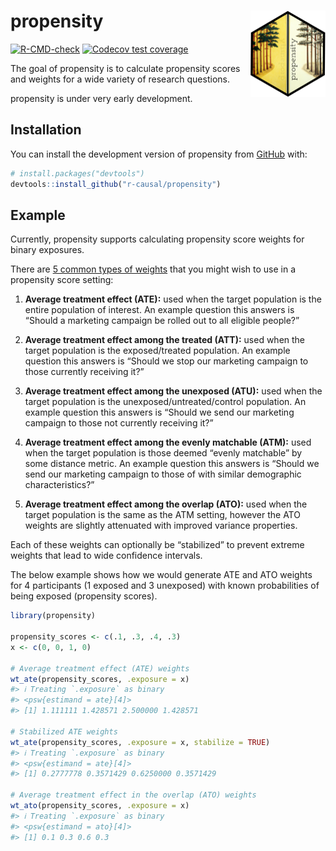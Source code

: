 
<!-- README.md is generated from README.Rmd. Please edit that file -->

# propensity <img src="man/figures/logo.png" align="right" height="138" />

<!-- badges: start -->

[![R-CMD-check](https://github.com/malcolmbarrett/propensity/actions/workflows/R-CMD-check.yaml/badge.svg)](https://github.com/malcolmbarrett/propensity/actions/workflows/R-CMD-check.yaml)
[![Codecov test
coverage](https://codecov.io/gh/malcolmbarrett/propensity/graph/badge.svg)](https://app.codecov.io/gh/malcolmbarrett/propensity)
<!-- badges: end -->

The goal of propensity is to calculate propensity scores and weights for
a wide variety of research questions.

propensity is under very early development.

## Installation

You can install the development version of propensity from
[GitHub](https://github.com/) with:

``` r
# install.packages("devtools")
devtools::install_github("r-causal/propensity")
```

## Example

Currently, propensity supports calculating propensity score weights for
binary exposures.

There are [5 common types of
weights](https://www.r-causal.org/chapters/chapter-10.html) that you
might wish to use in a propensity score setting:

1.  **Average treatment effect (ATE):** used when the target population
    is the entire population of interest. An example question this
    answers is “Should a marketing campaign be rolled out to all
    eligible people?”

2.  **Average treatment effect among the treated (ATT):** used when the
    target population is the exposed/treated population. An example
    question this answers is “Should we stop our marketing campaign to
    those currently receiving it?”

3.  **Average treatment effect among the unexposed (ATU):** used when
    the target population is the unexposed/untreated/control population.
    An example question this answers is “Should we send our marketing
    campaign to those not currently receiving it?”

4.  **Average treatment effect among the evenly matchable (ATM):** used
    when the target population is those deemed “evenly matchable” by
    some distance metric. An example question this answers is “Should we
    send our marketing campaign to those of with similar demographic
    characteristics?”

5.  **Average treatment effect among the overlap (ATO):** used when the
    target population is the same as the ATM setting, however the ATO
    weights are slightly attenuated with improved variance properties.

Each of these weights can optionally be “stabilized” to prevent extreme
weights that lead to wide confidence intervals.

The below example shows how we would generate ATE and ATO weights for 4
participants (1 exposed and 3 unexposed) with known probabilities of
being exposed (propensity scores).

``` r
library(propensity)

propensity_scores <- c(.1, .3, .4, .3)
x <- c(0, 0, 1, 0)

# Average treatment effect (ATE) weights
wt_ate(propensity_scores, .exposure = x)
#> ℹ Treating `.exposure` as binary
#> <psw{estimand = ate}[4]>
#> [1] 1.111111 1.428571 2.500000 1.428571

# Stabilized ATE weights
wt_ate(propensity_scores, .exposure = x, stabilize = TRUE)
#> ℹ Treating `.exposure` as binary
#> <psw{estimand = ate}[4]>
#> [1] 0.2777778 0.3571429 0.6250000 0.3571429

# Average treatment effect in the overlap (ATO) weights
wt_ato(propensity_scores, .exposure = x)
#> ℹ Treating `.exposure` as binary
#> <psw{estimand = ato}[4]>
#> [1] 0.1 0.3 0.6 0.3
```
